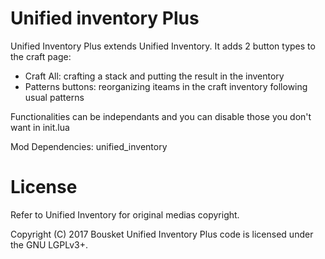 Unified inventory Plus
=================

Unified Inventory Plus extends Unified Inventory.
It adds 2 button types to the craft page:
- Craft All: crafting a stack and putting the result in the inventory
- Patterns buttons: reorganizing iteams in the craft inventory following usual patterns

Functionalities can be independants and you can disable those you don't want in init.lua


Mod Dependencies: unified_inventory

License
=======

Refer to Unified Inventory for original medias copyright.

Copyright (C) 2017 Bousket
Unified Inventory Plus code is licensed under the GNU LGPLv3+.
